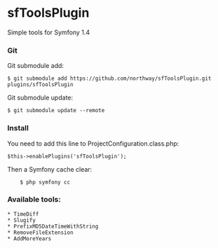 # sfToolsPlugin

Simple tools for Symfony 1.4

###  Git

Git submodule add:

	$ git submodule add https://github.com/northway/sfToolsPlugin.git plugins/sfToolsPlugin

Git submodule update:

	$ git submodule update --remote

### Install

You need to add this line to ProjectConfiguration.class.php:

    $this->enablePlugins('sfToolsPlugin');

Then a Symfony cache clear:

		$ php symfony cc

### Available tools:

    * TimeDiff
    * Slugify
    * PrefixMD5DateTimeWithString
    * RemoveFileExtension
    * AddMoreYears
